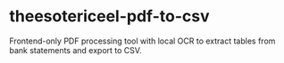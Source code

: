 # theesotericeel-pdf-to-csv
Frontend-only PDF processing tool with local OCR to extract tables from bank statements and export to CSV.
